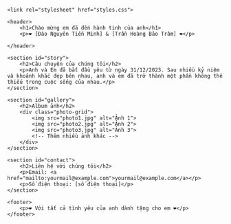 
<html lang="vi">
<head>
    <meta charset="UTF-8">
    <meta name="viewport" content="width=device-width, initial-scale=1.0">
    
    <link rel="stylesheet" href="styles.css">
</head>
<body>
   
    <header>
        <h1>Chào mừng em đã đến hành tinh của anh</h1>
        <p>❤️ [Đào Nguyên Tiến Minh] & [Trần Hoàng Bảo Trâm] ❤️</p>
         
    </header>

    <section id="story">
        <h2>Câu chuyện của chúng tôi</h2>
        <p>Anh và Em đã bắt đầu yêu từ ngày 31/12/2023. Sau nhiều kỷ niệm và khoảnh khắc đẹp bên nhau, anh và em đã trở thành một phần không thể thiếu trong cuộc sống của nhau.</p>
    </section>

    <section id="gallery">
        <h2>Album ảnh</h2>
        <div class="photo-grid">
            <img src="photo1.jpg" alt="Ảnh 1">
            <img src="photo2.jpg" alt="Ảnh 2">
            <img src="photo3.jpg" alt="Ảnh 3">
            <!-- Thêm nhiều ảnh khác -->
        </div>
    </section>

    <section id="contact">
        <h2>Liên hệ với chúng tôi</h2>
        <p>Email: <a href="mailto:yourmail@example.com">yourmail@example.com</a></p>
        <p>Số điện thoại: [số điện thoại]</p>
    </section>

    <footer>
        <p>❤️ Với tất cả tình yêu của anh dành tặng cho em ❤️</p>
    </footer>

<script src="scripts.js"></script>

</body>

</html>
